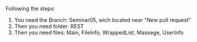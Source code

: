 Following the steps:

1.  You need the Branch: Seminar05, wich located near "New pull request"
2. Then you need folder: REST
3. Then you need files: Main, FileInfo, WrappedList, Massege,  UserInfo 
